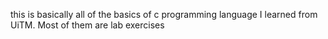 this is basically all of the basics of c programming language I learned from UiTM. Most of them are lab exercises
